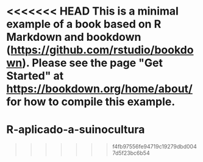 <<<<<<< HEAD
This is a minimal example of a book based on R Markdown and **bookdown** (https://github.com/rstudio/bookdown). Please see the page "Get Started" at https://bookdown.org/home/about/ for how to compile this example.
=======
# R-aplicado-a-suinocultura
>>>>>>> f4fb97556fe94719c19279dbd0047d5f23bc6b54
